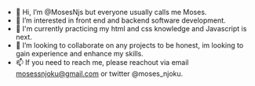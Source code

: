 - 👋 Hi, I’m @MosesNjs but everyone usually calls me Moses.
- 👀 I’m interested in front end and backend software development.
- 🌱 I'm currently practicing my html and css knowledge and Javascript is next.
- 💞️ I’m looking to collaborate on any projects to be honest, im looking to gain experience and enhance my skills.
- 📫 If you need to reach me, please reachout via email mosessnjoku@gmail.com or twitter @moses_njoku.

<!---
MosesNjs/MosesNjs is a ✨ special ✨ repository because its `README.md` (this file) appears on your GitHub profile.
You can click the Preview link to take a look at your changes.
--->
